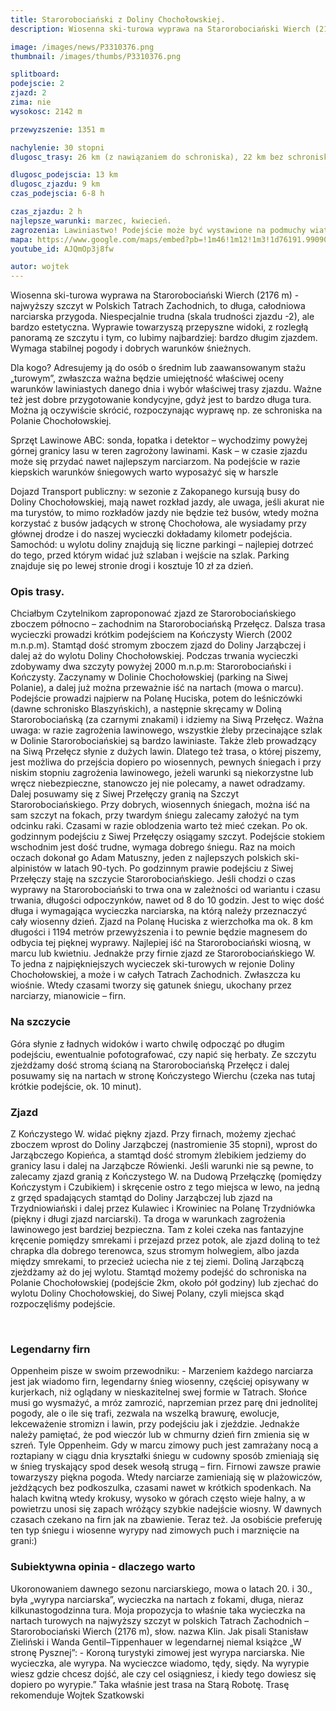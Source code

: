 ```yaml
---
title: Starorobociański z Doliny Chochołowskiej.
description: Wiosenna ski-turowa wyprawa na Starorobociański Wierch (2176 m) - najwyższy szczyt w Polskich Tatrach Zachodnich, to długa, całodniowa narciarska przygoda. Niespecjalnie trudna (skala trudności zjazdu -2), ale bardzo estetyczna. Wyprawie towarzyszą przepyszne widoki,  z rozległą panoramą ze szczytu i tym, co lubimy najbardziej bardzo długim zjazdem. Wymaga stabilnej pogody i dobrych warunków śnieżnych.

image: /images/news/P3310376.png
thumbnail: /images/thumbs/P3310376.png

splitboard:
podejscie: 2
zjazd: 2
zima: nie
wysokosc: 2142 m

przewyzszenie: 1351 m

nachylenie: 30 stopni
dlugosc_trasy: 26 km (z nawiązaniem do schroniska), 22 km bez schroniska.

dlugosc_podejscia: 13 km
dlugosc_zjazdu: 9 km
czas_podejscia: 6-8 h

czas_zjazdu: 2 h
najlepsze_warunki: marzec, kwiecień.
zagrozenia: Lawiniastwo! Podejście może być wystawione na podmuchy wiatru, oblodzone. Wycieczka zagrożona w wielu miejscach zejściem lawiny, idziemy tylko przy stabilnym śniegu.
mapa: https://www.google.com/maps/embed?pb=!1m46!1m12!1m3!1d76191.99090478195!2d19.745265372283928!3d49.24124837964291!2m3!1f0!2f0!3f0!3m2!1i1024!2i768!4f13.1!4m31!3e2!4m5!1s0x4715933219a47825%3A0x7710b641fc6f325e!2sParking+Wit%C3%B3w-Siwa+Polana%2C+34-511+Ko%C5%9Bcielisko!3m2!1d49.2827075!2d19.8427526!4m5!1s0x4715918f05b26f61%3A0xf2ad6d371486952!2sStarorobocia%C5%84ski+Wierch!3m2!1d49.1997096!2d19.8198509!4m5!1s0x47159181beef217b%3A0x5e4a8315dcd5cc03!2sKo%C5%84czysty+Wierch%2C+Przybylina%2C+S%C5%82owacja!3m2!1d49.205626099999996!2d19.8075342!4m5!1s0x4715939364d38bd9%3A0x45e2c35e57e72c3f!2sSchronisko+PTTK+na+Polanie+Chocho%C5%82owskiej%2C+Zakopane!3m2!1d49.2363085!2d19.7878574!4m5!1s0x4715933219a47825%3A0x7710b641fc6f325e!2sParking+Wit%C3%B3w-Siwa+Polana%2C+Ko%C5%9Bcielisko!3m2!1d49.2827075!2d19.8427526!5e1!3m2!1sen!2spl!4v1559227589127!5m2!1sen!2spl
youtube_id: AJQmOp3j8fw

autor: wojtek
---
```


Wiosenna ski-turowa wyprawa na Starorobociański Wierch (2176 m) - najwyższy szczyt w Polskich Tatrach Zachodnich, to długa, całodniowa narciarska przygoda. Niespecjalnie trudna (skala trudności zjazdu -2), ale bardzo estetyczna. Wyprawie towarzyszą przepyszne widoki,  z rozległą panoramą ze szczytu i tym, co lubimy najbardziej: bardzo długim zjazdem. Wymaga stabilnej pogody i dobrych warunków śnieżnych.

<div class="info">
<p>
    <span class="title">Dla kogo?</span>
    Adresujemy ją do osób o średnim lub zaawansowanym stażu „turowym”, zwłaszcza ważna będzie umiejętność właściwej oceny warunków lawiniastych danego dnia i wybór właściwej trasy zjazdu. Ważne też jest dobre przygotowanie kondycyjne, gdyż jest to bardzo długa tura. Można ją oczywiście skrócić, rozpoczynając wyprawę np. ze schroniska na Polanie Chochołowskiej.
</p>
<p>
    <span class="title">Sprzęt</span>
    Lawinowe ABC: sonda, łopatka i detektor – wychodzimy powyżej górnej granicy lasu w teren zagrożony lawinami.
Kask – w czasie zjazdu może się przydać nawet najlepszym narciarzom. Na podejście w razie kiepskich warunków śniegowych warto wyposażyć się w harszle
</p>
<p>
    <span class="title">Dojazd</span>
    Transport publiczny: w sezonie z Zakopanego kursują busy do Doliny Chochołowskiej, mają nawet rozkład jazdy, ale uwaga, jeśli akurat nie ma turystów, to mimo rozkładów jazdy nie będzie też busów, wtedy można korzystać z busów jadących w stronę Chochołowa, ale wysiadamy przy głównej drodze i do naszej wycieczki dokładamy kilometr podejścia.
Samochód: u wylotu doliny znajdują się liczne parkingi – najlepiej dotrzeć do tego, przed którym widać już szlaban i wejście na szlak. Parking znajduje się po lewej stronie drogi i kosztuje 10 zł za dzień.
</p>
</div>

<!-- excerpt -->

### Opis trasy.

Chciałbym Czytelnikom zaproponować zjazd ze Starorobociańskiego zboczem północno – zachodnim na Starorobociańską Przełęcz. Dalsza trasa wycieczki prowadzi krótkim podejściem na Kończysty Wierch (2002 m.n.p.m). Stamtąd dość stromym zboczem zjazd do Doliny Jarząbczej i dalej aż do wylotu Doliny Chochołowskiej. Podczas trwania wycieczki zdobywamy dwa szczyty powyżej 2000 m.n.p.m: Starorobociański i Kończysty. Zaczynamy w Dolinie Chochołowskiej (parking na Siwej Polanie), a dalej już można przeważnie iść na nartach (mowa o marcu). Podejście prowadzi najpierw na Polanę Huciska, potem do leśniczówki (dawne schronisko Blaszyńskich), a następnie skręcamy w Doliną Starorobociańską (za czarnymi znakami) i idziemy na Siwą Przełęcz. Ważna uwaga: w razie zagrożenia lawinowego, wszystkie żleby przecinające szlak w Dolinie Starorobociańskiej są bardzo lawiniaste. Także żleb prowadzący na Siwą Przełęcz słynie z dużych lawin. Dlatego też trasa, o której piszemy, jest możliwa do przejścia dopiero po wiosennych, pewnych śniegach i przy niskim stopniu zagrożenia lawinowego, jeżeli warunki są niekorzystne lub wręcz niebezpieczne, stanowczo jej nie polecamy, a nawet odradzamy.
Dalej posuwamy się z Siwej Przełęczy granią na Szczyt Starorobociańskiego. Przy dobrych, wiosennych śniegach, można iść na sam szczyt na fokach, przy twardym śniegu zalecamy założyć na tym odcinku raki. Czasami w razie oblodzenia warto też mieć czekan. Po ok. godzinnym podejściu z Siwej Przełęczy osiągamy szczyt. Podejście stokiem wschodnim jest dość trudne, wymaga dobrego śniegu. Raz na moich oczach dokonał go Adam Matuszny, jeden z najlepszych polskich ski-alpinistów w latach 90-tych. Po godzinnym prawie podejściu z Siwej Przełęczy staję na szczycie Starorobociańskiego.
Jeśli chodzi o czas wyprawy na Starorobociański to trwa ona w zależności od wariantu i czasu trwania, długości odpoczynków, nawet od 8 do 10 godzin. Jest to więc dość długa i wymagająca wycieczka narciarska, na którą należy przeznaczyć cały wiosenny dzień. Zjazd na Polanę Huciska z wierzchołka ma ok. 8 km długości i 1194 metrów przewyższenia i to pewnie będzie magnesem do odbycia tej pięknej wyprawy.
Najlepiej iść na Starorobociański wiosną, w marcu lub kwietniu. Jednakże przy firnie zjazd ze Starorobociańskiego W. To jedna z najpiękniejszych wycieczek ski-turowych w rejonie Doliny Chochołowskiej, a może i w całych Tatrach Zachodnich. Zwłaszcza ku wiośnie. Wtedy czasami tworzy się gatunek śniegu, ukochany przez narciarzy, mianowicie – firn.

### Na szczycie
Góra słynie z ładnych widoków i warto chwilę odpocząć po długim podejściu, ewentualnie pofotografować, czy napić się herbaty.  Ze szczytu zjeżdżamy dość stromą ścianą na Starorobociańską Przełęcz i dalej posuwamy się na nartach w stronę Kończystego Wierchu (czeka nas tutaj krótkie podejście, ok. 10 minut).

### Zjazd
Z Kończystego W. widać piękny zjazd. Przy firnach, możemy zjechać zboczem wprost do Doliny Jarząbczej (nastromienie 35 stopni), wprost do Jarząbczego Kopieńca, a stamtąd dość stromym żlebikiem jedziemy do granicy lasu i dalej na Jarząbcze Rówienki. Jeśli warunki nie są pewne, to zalecamy zjazd granią z Kończystego W. na Dudową Przełączkę (pomiędzy Kończystym i Czubikiem) i skręcenie ostro z tego miejsca w lewo, na jedną z grzęd spadających stamtąd do Doliny Jarząbczej lub zjazd na Trzydniowiański i dalej przez Kulawiec i Krowiniec na Polanę Trzydniówka (piękny i długi zjazd narciarski). Ta droga w warunkach zagrożenia lawinowego jest bardziej bezpieczna. Tam z kolei czeka nas fantazyjne kręcenie pomiędzy smrekami i przejazd przez potok, ale zjazd doliną to też chrapka dla dobrego terenowca, szus stromym holwegiem, albo jazda między smrekami, to przecież uciecha nie z tej ziemi. Doliną Jarząbczą zjeżdżamy aż do jej wylotu. Stamtąd możemy podejść do schroniska na Polanie Chochołowskiej (podejście 2km, około pół godziny) lub zjechać do wylotu Doliny Chochołowskiej, do Siwej Polany, czyli miejsca skąd rozpoczęliśmy podejście.

<span class="image modal gallery">
  <a href="/images/galleries/starorobocianski3/P3310332.jpg" title=""><img src="/images/galleries/starorobocianski3/P3310332.jpg.thumb.jpg" alt="" /></a>
  <a href="/images/galleries/starorobocianski3/P3310336.jpg" title=""><img src="/images/galleries/starorobocianski3/P3310336.jpg.thumb.jpg" alt="" /></a>
  <a href="/images/galleries/starorobocianski3/P3310340.jpg" title=""><img src="/images/galleries/starorobocianski3/P3310340.jpg.thumb.jpg" alt="" /></a>
  <a href="/images/galleries/starorobocianski3/P3310344.jpg" title=""><img src="/images/galleries/starorobocianski3/P3310344.jpg.thumb.jpg" alt="" /></a>
  <a href="/images/galleries/starorobocianski3/P3310348.jpg" title=""><img src="/images/galleries/starorobocianski3/P3310348.jpg.thumb.jpg" alt="" /></a>
  <a href="/images/galleries/starorobocianski3/P3310351.jpg" title=""><img src="/images/galleries/starorobocianski3/P3310351.jpg.thumb.jpg" alt="" /></a>
  <a href="/images/galleries/starorobocianski3/P3310354.jpg" title=""><img src="/images/galleries/starorobocianski3/P3310354.jpg.thumb.jpg" alt="" /></a>
  <a href="/images/galleries/starorobocianski3/P3310357.jpg" title=""><img src="/images/galleries/starorobocianski3/P3310357.jpg.thumb.jpg" alt="" /></a>
  <a href="/images/galleries/starorobocianski3/P3310360.jpg" title=""><img src="/images/galleries/starorobocianski3/P3310360.jpg.thumb.jpg" alt="" /></a>
  <a href="/images/galleries/starorobocianski3/P3310364.jpg" title=""><img src="/images/galleries/starorobocianski3/P3310364.jpg.thumb.jpg" alt="" /></a>
  <a href="/images/galleries/starorobocianski3/P3310365.jpg" title=""><img src="/images/galleries/starorobocianski3/P3310365.jpg.thumb.jpg" alt="" /></a>
  <a href="/images/galleries/starorobocianski3/P3310367.jpg" title=""><img src="/images/galleries/starorobocianski3/P3310367.jpg.thumb.jpg" alt="" /></a>
  <a href="/images/galleries/starorobocianski3/P3310371.jpg" title=""><img src="/images/galleries/starorobocianski3/P3310371.jpg.thumb.jpg" alt="" /></a>
  <a href="/images/galleries/starorobocianski3/P3310372.jpg" title=""><img src="/images/galleries/starorobocianski3/P3310372.jpg.thumb.jpg" alt="" /></a>
  <a href="/images/galleries/starorobocianski3/P3310376.jpg" title=""><img src="/images/galleries/starorobocianski3/P3310376.jpg.thumb.jpg" alt="" /></a>
  <a href="/images/galleries/starorobocianski3/P3310378.jpg" title=""><img src="/images/galleries/starorobocianski3/P3310378.jpg.thumb.jpg" alt="" /></a>
  <a href="/images/galleries/starorobocianski3/P3310379.jpg" title=""><img src="/images/galleries/starorobocianski3/P3310379.jpg.thumb.jpg" alt="" /></a>
  <a href="/images/galleries/starorobocianski3/P3310380.jpg" title=""><img src="/images/galleries/starorobocianski3/P3310380.jpg.thumb.jpg" alt="" /></a>
</span>


### Legendarny firn
Oppenheim pisze w swoim przewodniku: - Marzeniem każdego narciarza jest jak wiadomo firn, legendarny śnieg wiosenny, częściej opisywany w kurjerkach, niż oglądany w nieskazitelnej swej formie w Tatrach. Słońce musi go wysmażyć, a mróz zamrozić, naprzemian przez parę dni jednolitej pogody, ale o ile się trafi, zezwala na wszelką brawurę, ewolucje, lekceważenie stromizn i lawin, przy podejściu jak i zjeździe. Jednakże należy pamiętać, że pod wieczór lub w chmurny dzień firn zmienia się w szreń. Tyle Oppenheim. Gdy w marcu zimowy puch jest zamrażany nocą a roztapiany w ciągu dnia kryształki śniegu w cudowny sposób zmieniają się w śnieg tryskający spod desek wesołą strugą – firn. Firnowi zawsze prawie towarzyszy piękna pogoda. Wtedy narciarze zamieniają się w plażowiczów, jeżdżących bez podkoszulka, czasami nawet w krótkich spodenkach. Na halach kwitną wtedy krokusy, wysoko w górach często wieje halny, a w powietrzu unosi się zapach wróżący szybkie nadejście wiosny. W dawnych czasach czekano na firn jak na zbawienie. Teraz też. Ja osobiście preferuję ten typ śniegu i wiosenne wyrypy nad zimowych puch i marznięcie na grani:)

### Subiektywna opinia - dlaczego warto
Ukoronowaniem dawnego sezonu narciarskiego, mowa o latach 20. i 30., była „wyrypa narciarska”, wycieczka na nartach z fokami, długa, nieraz kilkunastogodzinna tura. Moja propozycja to właśnie taka wycieczka na nartach turowych na najwyższy szczyt w polskich Tatrach Zachodnich – Starorobociański Wierch (2176 m), słow. nazwa Klin.
Jak pisali Stanisław Zieliński i Wanda Gentil–Tippenhauer w legendarnej niemal książce „W stronę Pysznej”: - Koroną turystyki zimowej jest wyrypa narciarska. Nie wycieczka, ale wyrypa. Na wycieczce wiadomo, tędy, siędy. Na wyrypie wiesz gdzie chcesz dojść, ale czy cel osiągniesz, i kiedy tego dowiesz się dopiero po wyrypie.” Taka właśnie jest trasa na Starą Robotę.
Trasę rekomenduje Wojtek Szatkowski

